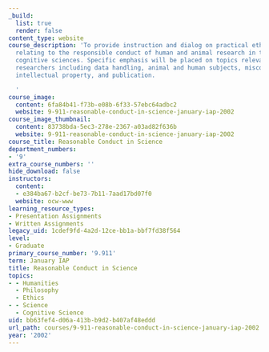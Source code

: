 ```yaml
---
_build:
  list: true
  render: false
content_type: website
course_description: 'To provide instruction and dialog on practical ethical issues
  relating to the responsible conduct of human and animal research in the brain and
  cognitive sciences. Specific emphasis will be placed on topics relevant to young
  researchers including data handling, animal and human subjects, misconduct, mentoring,
  intellectual property, and publication.

  '
course_image:
  content: 6fa84b41-f73b-e08b-6f33-57ebc64adbc2
  website: 9-911-reasonable-conduct-in-science-january-iap-2002
course_image_thumbnail:
  content: 83738bda-5ec3-278e-2367-a03ad82f636b
  website: 9-911-reasonable-conduct-in-science-january-iap-2002
course_title: Reasonable Conduct in Science
department_numbers:
- '9'
extra_course_numbers: ''
hide_download: false
instructors:
  content:
  - e384ba67-b2cf-be73-7b11-7aad17bd07f0
  website: ocw-www
learning_resource_types:
- Presentation Assignments
- Written Assignments
legacy_uid: 1cdef9fd-4a2d-12ce-bb1a-bbf7fd38f564
level:
- Graduate
primary_course_number: '9.911'
term: January IAP
title: Reasonable Conduct in Science
topics:
- - Humanities
  - Philosophy
  - Ethics
- - Science
  - Cognitive Science
uid: bb63fef4-d06a-413b-b9d2-b407af48eddd
url_path: courses/9-911-reasonable-conduct-in-science-january-iap-2002
year: '2002'
---
```

